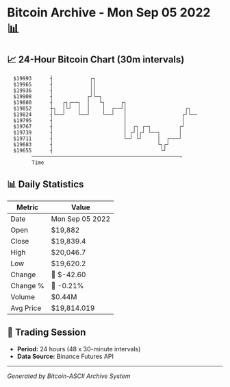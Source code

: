 # Bitcoin Archive - Mon Sep 05 2022 📊

## 📈 24-Hour Bitcoin Chart (30m intervals)

```
  $19993      ┤            ┌┐                                  
  $19965      ┤            ││                                  
  $19936      ┤            ││                                  
  $19908      ┤           ┌┘└─┐                                
  $19880      ┤   ┌┐┌──┐  │   └┐     ┌┐                        
  $19852      ┼┐  │└┘  │  │    │  ┌──┘│                   ┌┐   
  $19824      ┤└──┘    └──┘    └──┘   │                  ┌┘└── 
  $19795      ┤                       │                  │     
  $19767      ┤                       │  ┌┐ ┌─┐         ┌┘     
  $19739      ┤                       │ ┌┘│┌┘ └──┐      │      
  $19711      ┤                       └─┘ └┘     │  ┌───┘      
  $19683      ┤                                  └┐┌┘          
  $19655      ┤                                   └┘           
        ────────────────────────────────────────────────→
        Time
```

## 📊 Daily Statistics

| Metric | Value |
|--------|-------|
| Date | Mon Sep 05 2022 |
| Open | $19,882 |
| Close | $19,839.4 |
| High | $20,046.7 |
| Low | $19,620.2 |
| Change | 🔴 $-42.60 |
| Change % | 🔴 -0.21% |
| Volume | $0.44M |
| Avg Price | $19,814.019 |

## 📅 Trading Session

- **Period:** 24 hours (48 x 30-minute intervals)
- **Data Source:** Binance Futures API

---
*Generated by Bitcoin-ASCII Archive System*
